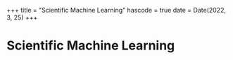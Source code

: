 +++
title = "Scientific Machine Learning"
hascode = true
date = Date(2022, 3, 25)
+++

# Scientific Machine Learning
